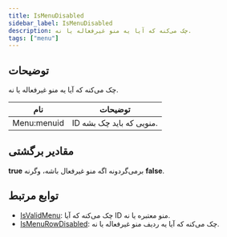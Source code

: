 ```yaml
---
title: IsMenuDisabled
sidebar_label: IsMenuDisabled
description: چک می‌کنه که آیا یه منو غیرفعاله یا نه.
tags: ["menu"]
---
```


<VersionWarn version='omp v1.1.0.2612' />

## توضیحات

چک می‌کنه که آیا یه منو غیرفعاله یا نه.

| نام         | توضیحات                      |
| ----------- | ---------------------------- |
| Menu:menuid | ID منویی که باید چک بشه.     |

## مقادیر برگشتی

**true** برمی‌گردونه اگه منو غیرفعال باشه، وگرنه **false**.

## توابع مرتبط

- [IsValidMenu](IsValidMenu): چک می‌کنه که آیا ID منو معتبره یا نه.
- [IsMenuRowDisabled](IsMenuRowDisabled): چک می‌کنه که آیا یه ردیف منو غیرفعاله یا نه.